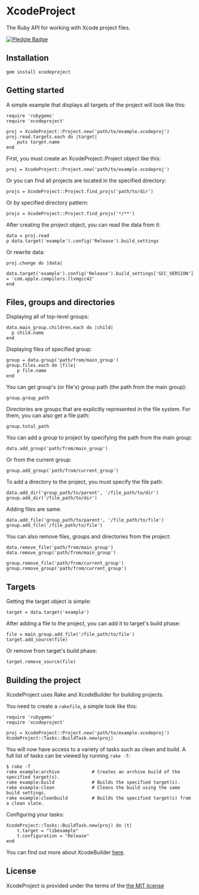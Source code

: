 XcodeProject
===
The Ruby API for working with Xcode project files.

[![Pledgie Badge][pledgie_img]][pledgie]

Installation
---
`gem install xcodeproject`

Getting started
---
A simple example that displays all targets of the project will look like this:

	require 'rubygems'
	require 'xcodeproject'

	proj = XcodeProject::Project.new('path/to/example.xcodeproj')
	proj.read.targets.each do |target|
		puts target.name
	end

First, you must create an XcodeProject::Project object like this:

	proj = XcodeProject::Project.new('path/to/example.xcodeproj')

Or you can find all projects are located in the specified directory:

	projs = XcodeProject::Project.find_projs('path/to/dir')

Or by specified directory pattern:

	projs = XcodeProject::Project.find_projs('*/**')

After creating the project object, you can read the data from it:

	data = proj.read
	p data.target('example').config('Release').build_settings

Or rewrite data:

	proj.change do |data|
		data.target('example').config('Release').build_settings['GCC_VERSION'] = 'com.apple.compilers.llvmgcc42'
	end

Files, groups and directories
---
Displaying all of top-level groups:

	data.main_group.children.each do |child|
	  p child.name
	end

Displaying files of specified group:

	group = data.group('path/from/main_group')
	group.files.each do |file|
		p file.name
	end

You can get group's (or file's) group path (the path from the main group):

	group.group_path

Directories are groups that are explicitly represented in the file system. For them, you can also get a file path:

	group.total_path

You can add a group to project by specifying the path from the main group:

	data.add_group('path/from/main_group')

Or from the current group:
	
	group.add_group('path/from/current_group')

To add a directory to the project, you must specify the file path:

	data.add_dir('group_path/to/parent', '/file_path/to/dir')
	group.add_dir('/file_path/to/dir')

Adding files are same:

	data.add_file('group_path/to/parent', '/file_path/to/file')
	group.add_file('/file_path/to/file')

You can also remove files, groups and directories from the project:

	data.remove_file('path/from/main_group')
	data.remove_group('path/from/main_group')

	group.remove_file('path/from/current_group')
	group.remove_group('path/from/current_group')

Targets
---
Getting the target object is simple:

	target = data.target('example')

After adding a file to the project, you can add it to target's build phase:

	file = main_group.add_file('/file_path/to/file')
	target.add_source(file)

Or remove from target's build phase:

	target.remove_source(file)

Building the project
---
XcodeProject uses Rake and XcodeBuilder for building projects.

You need to create a `rakefile`, a simple look like this:

	require 'rubygems'
	require 'xcodeproject'

	proj = XcodeProject::Project.new('path/to/example.xcodeproj')
	XcodeProject::Tasks::BuildTask.new(proj)

You will now have access to a variety of tasks such as clean and build. A full list of tasks can be viewed by running `rake -T`:

	$ rake -T
	rake example:archive            # Creates an archive build of the specified target(s).
	rake example:build              # Builds the specified target(s).
	rake example:clean              # Cleans the build using the same build settings.
	rake example:cleanbuild         # Builds the specified target(s) from a clean slate.

Configuring your tasks:

	XcodeProject::Tasks::BuildTask.new(proj) do |t|
		t.target = "libexample"
		t.configuration = "Release"
	end

You can find out more about XcodeBuilder [here][xcodebuilder].

License
---
XcodeProject is provided under the terms of the [the MIT license][license]

[xcodebuilder]:https://github.com/lukeredpath/xcodebuild-rb
[license]:http://www.opensource.org/licenses/MIT
[pledgie]:http://pledgie.com/campaigns/17599
[pledgie_img]:http://www.pledgie.com/campaigns/17599.png?skin_name=chrome
